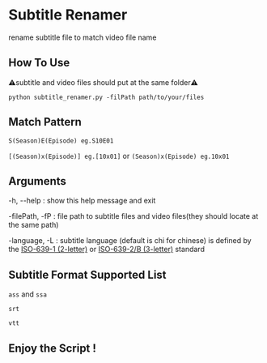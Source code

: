 # Subtitle Renamer
rename subtitle file to match video file name

## How To Use
⚠️subtitle and video files should put at the same folder⚠️

```
python subtitle_renamer.py -filPath path/to/your/files
```
## Match Pattern
`S(Season)E(Episode) eg.S10E01`

`[(Season)x(Episode)] eg.[10x01]` or `(Season)x(Episode) eg.10x01`

## Arguments
 -h, --help : show this help message and exit

  -filePath, -fP : file path to subtitle files and video files(they should locate at the same path)

  -language, -L  : subtitle language (default is chi for chinese) is defined by the [ISO-639-1 (2-letter)](http://en.wikipedia.org/wiki/List_of_ISO_639-1_codes) or [ISO-639-2/B (3-letter)](https://en.wikipedia.org/wiki/List_of_ISO_639-2_codes) standard

## Subtitle Format Supported List
`ass` and `ssa`

`srt`

`vtt`

## Enjoy the Script !